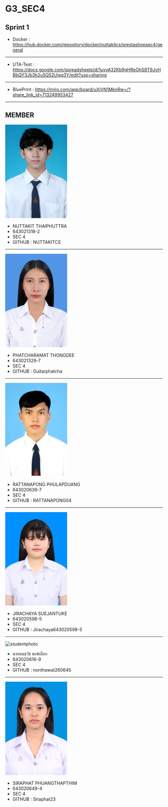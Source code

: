 # G3_SEC4

## Sprint 1

* Docker : https://hub.docker.com/repository/docker/nuttakitcs/prestashopsec4/general
---
* UTA-Test : https://docs.google.com/spreadsheets/d/1uvvA32Kb9gHReGhS8T9JvHBbQY3Jb3h2u5Q52Ujeq3Y/edit?usp=sharing
---
* BluePrint : https://miro.com/app/board/uXjVN1MknRw=/?share_link_id=713249953427
---

## MEMBER 
![StudentPhoto](./media/studentphoto.png)
* NUTTAKIT THAIPHUTTRA
* 643021318-2
* SEC 4
* GITHUB : NUTTAKITCS
---
![StudentPhoto](./media/studentphoto_.jpeg)
* PHATCHARAMAT THONGDEE
* 643021329-7
* SEC 4
* GITHUB : Guitarphatcha
---
![StudentPhoto](./media/studentphotoo.jpeg)
* RATTANAPONG PHULAPDUANG
* 643020639-7
* SEC 4
* GITHUB : RATTANAPONG04
---
![StudentPhoto](media/studentphotojirachaya.jpg)
* JIRACHAYA SUEJANTUKE
* 643020598-5
* SEC 4
* GITHUB : Jirachaya643020598-5
---
![studentphoto](https://github.com/NUTTAKITCS/G3_SEC4/assets/137927262/8db674e6-350f-4d14-80b3-eec768fcb99e)
* นายนนธวัช พงษ์เผือก
* 643020616-9
* SEC 4
* GITHUB : nonthawat260645
---
![StudentPhoto](./media/StudentphotoSira.png)
* SIRAPHAT PHUANGTHAPTHIM
* 643020649-4
* SEC 4
* GITHUB : Siraphat23

